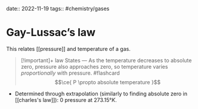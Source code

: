 date:: 2022-11-19
tags:: #chemistry/gases 

# Gay-Lussac’s law
This relates [[pressure]] and temperature of a gas.

>[!important]+ law
>States — As the temperature decreases to absolute zero, pressure also approaches zero, so temperature varies *proportionally* with pressure. #flashcard  <!--SR:!2022-11-22,3,250-->
>$$\ce{ P \propto absolute temperature }$$
- Determined through extrapolation (similarly to finding absolute zero in [[charles's law]]): 0 pressure at $273.15°K$.